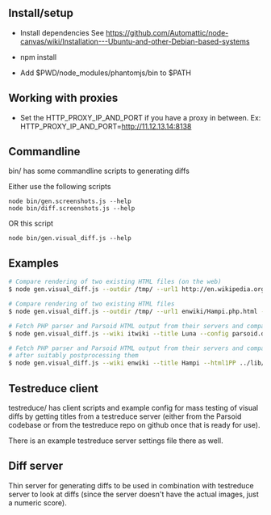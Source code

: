 ## Install/setup

* Install dependencies
  See https://github.com/Automattic/node-canvas/wiki/Installation---Ubuntu-and-other-Debian-based-systems

* npm install
* Add $PWD/node_modules/phantomjs/bin to $PATH

## Working with proxies
* Set the HTTP_PROXY_IP_AND_PORT if you have a proxy in between.
  Ex: HTTP_PROXY_IP_AND_PORT=http://11.12.13.14:8138

## Commandline

bin/ has some commandline scripts to generating diffs

Either use the following scripts

    node bin/gen.screenshots.js --help
    node bin/diff.screenshots.js --help

OR this script

    node bin/gen.visual_diff.js --help

## Examples

``` bash
# Compare rendering of two existing HTML files (on the web)
$ node gen.visual_diff.js --outdir /tmp/ --url1 http://en.wikipedia.org/wiki/Hampi --url2 http://en.wikipedia.org/wiki/Hospet

# Compare rendering of two existing HTML files
$ node gen.visual_diff.js --outdir /tmp/ --url1 enwiki/Hampi.php.html --url2 enwiki/Hampi.parsoid.html

# Fetch PHP parser and Parsoid HTML output from their servers and compare them (read config from a config file)
$ node gen.visual_diff.js --wiki itwiki --title Luna --config parsoid.diffsettings.js

# Fetch PHP parser and Parsoid HTML output from their servers and compare them (config on commandline), and also dump the HTML
# after suitably postprocessing them
$ node gen.visual_diff.js --wiki enwiki --title Hampi --html1PP ../lib/php_parser.postprocess.js --html2PP ../lib/parsoid.postprocess.js --dumpHTML1 --dumpHTML2
```

## Testreduce client

testreduce/ has client scripts and example config for mass testing
of visual diffs by getting titles from a testreduce server (either
from the Parsoid codebase or from the testreduce repo on github
once that is ready for use).

There is an example testreduce server settings file there as well.

## Diff server

Thin server for generating diffs to be used in combination with
testreduce server to look at diffs (since the server doesn't have
the actual images, just a numeric score).
